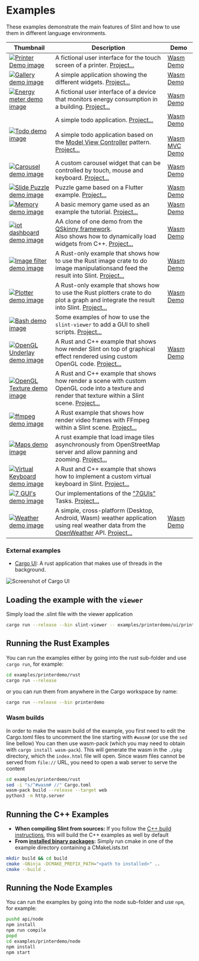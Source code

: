 <!-- Copyright © SixtyFPS GmbH <info@slint.dev> ; SPDX-License-Identifier: MIT -->

# Examples

These examples demonstrate the main features of Slint and how to use them in different language environments.

| Thumbnail | Description | Demo | 
| --- | --- | --- | 
| [![Printer Demo image](https://github.com/user-attachments/assets/7e7400ad-283a-4404-b04a-8620ba4df452)](./printerdemo) |  A fictional user interface for the touch screen of a printer. [Project...](./printerdemo) | [Wasm Demo](https://slint.dev/snapshots/master/demos/printerdemo/) |
| [![Gallery demo image](https://github.com/user-attachments/assets/e37ad016-475a-4c01-8d1b-1326ee7aa733 "Gallery demo image")](./gallery/) |  A simple application showing the different widgets. [Project...](./gallery) | [Wasm Demo](https://slint.dev/snapshots/master/demos/gallery/) |
| [![Energy meter demo image](https://github.com/user-attachments/assets/abfe03e3-ded6-4ddc-82b7-8303ee45515c "Energy meter demo image")](./energy-monitor/) |  A fictional user interface of a device that monitors energy consumption in a building. [Project...](./energy-monitor) | [Wasm Demo](https://slint.dev/snapshots/master/demos/energy-monitor/) |
| [![Todo demo image](https://github.com/user-attachments/assets/e534736b-3f64-4631-8b9a-80ccd985e9de "Todo demo image")](./todo/) |  A simple todo application. [Project...](./todo)<br><br>A simple todo application based on the [Model View Controller](https://en.wikipedia.org/wiki/Model%E2%80%93view%E2%80%93controller) pattern. [Project...](./todo-mvc) | [Wasm Demo](https://slint.dev/snapshots/master/demos/todo/)<br><br>[Wasm MVC Demo](https://slint.dev/snapshots/master/demos/todo-mvc/)   |
| [![Carousel demo image](https://user-images.githubusercontent.com/6715107/196679740-840a4b67-afaa-4d47-9a31-bfe643c7de48.png "Carousel demo image")](./carousel/) |  A custom carousel widget that can be controlled by touch, mouse and keyboard. [Project...](./carousel) | [Wasm Demo](https://slint.dev/snapshots/master/demos/carousel/) |
| [![Slide Puzzle demo image](https://github.com/user-attachments/assets/c54d5d2d-5cce-41bf-a0d4-a94b94970df9 "Slide Puzzle demo image")](./slide_puzzle/) |  Puzzle game based on a Flutter example. [Project...](./slide_puzzle) | [Wasm Demo](https://slint.dev/snapshots/master/demos/slide_puzzle/) |
| [![Memory demo image](https://github.com/user-attachments/assets/63216b63-2f9e-48c0-8efe-64cee9e91f07 "Memory demo image")](./memory/) |  A basic memory game used as an example the tutorial. [Project...](./slide_puzzle) | [Wasm Demo](https://slint.dev/snapshots/master/demos/memory/) |
| [![iot dashboard demo image](https://slint.dev/resources/iot-dashboard_screenshot.png "iot dashboard demo image")](./iot-dashboard/) |  AA clone of one demo from the [QSkinny framework](https://qskinny.github.io/).<br/> Also shows how to dynamically load widgets from C++. [Project...](./iot-dashboard) | [Wasm Demo](https://slint.dev/snapshots/master/editor/preview.html?load_url=https://raw.githubusercontent.com/slint-ui/slint/master/examples/iot-dashboard/main.slint) |
| [![Image filter demo image](https://github.com/user-attachments/assets/a373bc10-fa61-42c0-b80e-9d9f63cd022b "Image filter demo image")](./imagefilter/) |  A Rust-only example that shows how to use the Rust image crate to do image manipulationsand feed the result into Slint. [Project...](./imagefilter/) | [Wasm Demo](https://slint.dev/snapshots/master/demos/imagefilter/) |
| [![Plotter demo image](https://slint.dev/resources/plotter_screenshot.png "Plotter demo image")](./plotter/) | A Rust-only example that shows how to use the Rust plotters crate to do plot a graph and integrate the result into Slint. [Project...](./plotter/) | [Wasm Demo](https://slint.dev/snapshots/master/demos/plotter/) |
| [![Bash demo image](https://github.com/user-attachments/assets/dcac4189-fc7b-4a9f-b7cb-9d075b338628 "Bash demo image")](./bash/) | Some examples of how to use the `slint-viewer` to add a GUI to shell scripts. [Project...](./bash/) |  |
| [![OpenGL Underlay demo image](https://slint.dev/resources/opengl_underlay_screenshot.png "OpenGL Underlay demo image")](./opengl_underlay/) | A Rust and C++ example that shows how render Slint on top of graphical effect rendered using custom OpenGL code. [Project...](./opengl_underlay/) | [Wasm Demo](https://slint.dev/snapshots/master/demos/opengl_underlay/) |
| [![OpenGL Texture demo image](https://github.com/slint-ui/slint/assets/1486/b9f1f6cf-3859-418e-9662-0c7170c3b1f2 "OpenGL Texture demo image")](./opengl_texture/) | A Rust and C++ example that shows how render a scene with custom OpenGL code into a texture and render that texture within a Slint scene. [Project...](./opengl_texture/) |  |
| [![ffmpeg demo image](https://slint.dev/resources/opengl_underlay_screenshot.png "ffmpeg demo image")](./ffmpeg/) | A Rust example that shows how render video frames with FFmpeg within a Slint scene.  [Project...](./opengl_underlay/) |  |
| [![Maps demo image](https://github.com/slint-ui/slint/assets/959326/f5e8cca6-dee1-4681-83da-88fec27f9a45 "OpenGL Underlay demo image")](./maps/) | A rust example that load image tiles asynchronously from OpenStreetMap server and allow panning and zooming. [Project...](./maps/) |  |
| [![Virtual Keyboard demo image](https://user-images.githubusercontent.com/6715107/231668373-23faedf8-b42a-401d-b3a2-845d5e61252b.png "Virtual Keyboard demo image")](./virtual_keyboard/) | A Rust and C++ example that shows how to implement a custom virtual keyboard in Slint. [Project...](./7guis/) |  |
| [![7 GUI's demo image](https://user-images.githubusercontent.com/22800467/169002497-5b90e63b-5717-4290-8ac7-c618d9e2a4f1.png "7 GUI's demo image")](./7guis/) | Our implementations of the ["7GUIs"](https://7guis.github.io/7guis/) Tasks. [Project...](./7guis/) |  |
| [![Weather demo image](./weather-demo/docs/img/desktop-preview.png "7 GUI's demo image")](./weather-demo/) | A simple, cross-platform (Desktop, Android, Wasm) weather application using real weather data from the [OpenWeather](https://openweathermap.org/) API. [Project...](./weather-demo/) | [Wasm Demo](https://slint.dev/snapshots/master/demos/weather-demo/) |



### External examples

* [Cargo UI](https://github.com/slint-ui/cargo-ui): A rust application that makes use of threads in the background.

![Screenshot of Cargo UI](https://raw.githubusercontent.com/slint-ui/cargo-ui/master/screenshots/deptree.png "Cargo UI")

## Loading the example with the `viewer`

Simply load the .slint file with the viewer application

```sh
cargo run --release --bin slint-viewer -- examples/printerdemo/ui/printerdemo.slint
```

## Running the Rust Examples

You can run the examples either by going into the rust sub-folder and use `cargo run`, for example:

```sh
cd examples/printerdemo/rust
cargo run --release
```

or you can run them from anywhere in the Cargo workspace by name:

```sh
cargo run --release --bin printerdemo
```

### Wasm builds

In order to make the wasm build of the example, you first need to edit the Cargo.toml
files to uncomment the line starting with `#wasm#` (or use the `sed` line bellow)
You can then use wasm-pack (which you may need to obtain with `cargo install wasm-pack`).
This will generate the wasm in the `./pkg` directory, which the `index.html` file will open.
Since wasm files cannot be served from `file://` URL, you need to open a wab server to serve
the content

```sh
cd examples/printerdemo/rust
sed -i "s/^#wasm# //" Cargo.toml
wasm-pack build --release --target web
python3 -m http.server
```

## Running the C++ Examples

* **When compiling Slint from sources:** If you follow the [C++ build instructions](/docs/building.md#c-build), this will build the C++
examples as well by default
* **From [installed binary packages](/api/cpp/README.md#binary-packages):** Simply run cmake in one of the example directory containing a CMakeLists.txt

 ```sh
 mkdir build && cd build
 cmake -GNinja -DCMAKE_PREFIX_PATH="<path to installed>" ..
 cmake --build .
 ```

## Running the Node Examples

You can run the examples by going into the node sub-folder and use `npm`, for example:

```sh
pushd api/node
npm install
npm run compile
popd
cd examples/printerdemo/node
npm install
npm start
```
